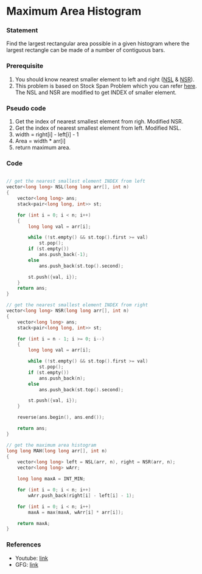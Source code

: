 # Maximum Area Histogram

### Statement

Find the largest rectangular area possible in a given histogram where the largest rectangle can be made of a number of contiguous bars.

### Prerequisite

1. You should know nearest smaller element to left and right ([NSL](3_nearest_smaller_element.md) & [NSR](3_nearest_smaller_element.md)).
2. This problem is based on Stock Span Problem which you can refer [here](5_stock_span_problem.md). The NSL and NSR are modified to get INDEX of smaller element.

### Pseudo code

1. Get the index of nearest smallest element from righ. Modified NSR.
2. Get the index of nearest smallest element from left. Modified NSL.
3. width = right[i] - left[i] - 1
4. Area = width \* arr[i]
5. return maximum area.

### Code

```cpp

// get the nearest smallest element INDEX from left
vector<long long> NSL(long long arr[], int n)
{
    vector<long long> ans;
    stack<pair<long long, int>> st;

    for (int i = 0; i < n; i++)
    {
        long long val = arr[i];

        while (!st.empty() && st.top().first >= val)
            st.pop();
        if (st.empty())
            ans.push_back(-1);
        else
            ans.push_back(st.top().second);

        st.push({val, i});
    }
    return ans;
}

// get the nearest smallest element INDEX from right
vector<long long> NSR(long long arr[], int n)
{
    vector<long long> ans;
    stack<pair<long long, int>> st;

    for (int i = n - 1; i >= 0; i--)
    {
        long long val = arr[i];

        while (!st.empty() && st.top().first >= val)
            st.pop();
        if (st.empty())
            ans.push_back(n);
        else
            ans.push_back(st.top().second);

        st.push({val, i});
    }

    reverse(ans.begin(), ans.end());

    return ans;
}

// get the maximum area histogram
long long MAH(long long arr[], int n)
{
    vector<long long> left = NSL(arr, n), right = NSR(arr, n);
    vector<long long> wArr;

    long long maxA = INT_MIN;

    for (int i = 0; i < n; i++)
        wArr.push_back(right[i] - left[i] - 1);

    for (int i = 0; i < n; i++)
        maxA = max(maxA, wArr[i] * arr[i]);

    return maxA;
}

```

### References

- Youtube: [link](https://www.youtube.com/watch?v=J2X70jj_I1o&list=PL_z_8CaSLPWdeOezg68SKkeLN4-T_jNHd&index=8)
- GFG: [link](https://www.geeksforgeeks.org/largest-rectangle-under-histogram/)
